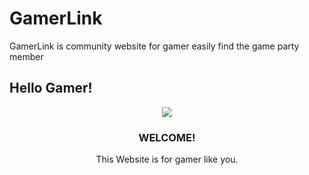 # GamerLink
GamerLink is community website for gamer easily find the game party member

## Hello Gamer!
<div align="center">
  <img src="https://capsule-render.vercel.app/api?type=waving&color=auto&height=200&section=header&text=GamerLink&fontSize=90" />
  
  ### WELCOME!

  This Website is for gamer like you.
</div>
